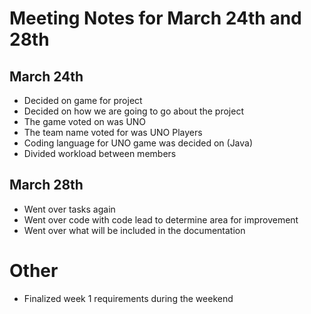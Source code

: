 # Meeting Notes for March 24th and 28th
## March 24th
- Decided on game for project
- Decided on how we are going to go about the project
- The game voted on was UNO
- The team name voted for was UNO Players
- Coding language for UNO game was decided on (Java)
- Divided workload between members
## March 28th
- Went over tasks again
- Went over code with code lead to determine area for improvement
- Went over what will be included in the documentation

# Other
- Finalized week 1 requirements during the weekend
